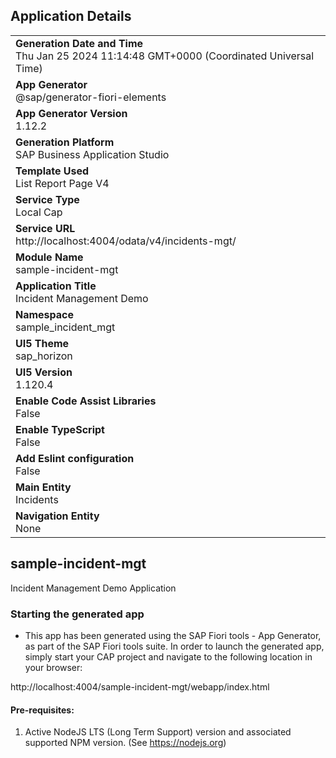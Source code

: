 ## Application Details
|               |
| ------------- |
|**Generation Date and Time**<br>Thu Jan 25 2024 11:14:48 GMT+0000 (Coordinated Universal Time)|
|**App Generator**<br>@sap/generator-fiori-elements|
|**App Generator Version**<br>1.12.2|
|**Generation Platform**<br>SAP Business Application Studio|
|**Template Used**<br>List Report Page V4|
|**Service Type**<br>Local Cap|
|**Service URL**<br>http://localhost:4004/odata/v4/incidents-mgt/
|**Module Name**<br>sample-incident-mgt|
|**Application Title**<br>Incident Management Demo|
|**Namespace**<br>sample_incident_mgt|
|**UI5 Theme**<br>sap_horizon|
|**UI5 Version**<br>1.120.4|
|**Enable Code Assist Libraries**<br>False|
|**Enable TypeScript**<br>False|
|**Add Eslint configuration**<br>False|
|**Main Entity**<br>Incidents|
|**Navigation Entity**<br>None|

## sample-incident-mgt

Incident Management Demo Application

### Starting the generated app

-   This app has been generated using the SAP Fiori tools - App Generator, as part of the SAP Fiori tools suite.  In order to launch the generated app, simply start your CAP project and navigate to the following location in your browser:

http://localhost:4004/sample-incident-mgt/webapp/index.html

#### Pre-requisites:

1. Active NodeJS LTS (Long Term Support) version and associated supported NPM version.  (See https://nodejs.org)


